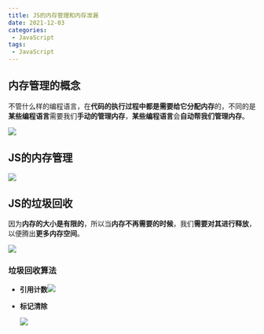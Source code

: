 ```yaml
---
title: JS的内存管理和内存泄漏
date: 2021-12-03
categories:
 - JavaScript
tags:
 - JavaScript
---
```


<!-- more -->

## 内存管理的概念

不管什么样的编程语言，在**代码的执行过程中都是需要给它分配内存**的，不同的是**某些编程语言**需要我们**手动的管理内存**，**某些编程语言**会**自动帮我们管理内存**。

![](https://s2.loli.net/2022/02/07/Ya6UJtpkCgFfuIv.png)

## JS的内存管理

![](https://i.loli.net/2021/12/03/tdunSaDkpJTwgEz.png)

 ## JS的垃圾回收

因为**内存的大小是有限的**，所以当**内存不再需要的时候**，我们**需要对其进行释放**，以便腾出**更多内存空间**。

![](https://i.loli.net/2021/12/03/O5nDU6V8pNGFHjh.png)

### 垃圾回收算法

* **引用计数**![](https://i.loli.net/2021/12/03/EZXYIJ9KSdslCTp.png)

* **标记清除**

  ![](https://i.loli.net/2021/12/03/Wcf5PwinO8upl1x.png)

  
